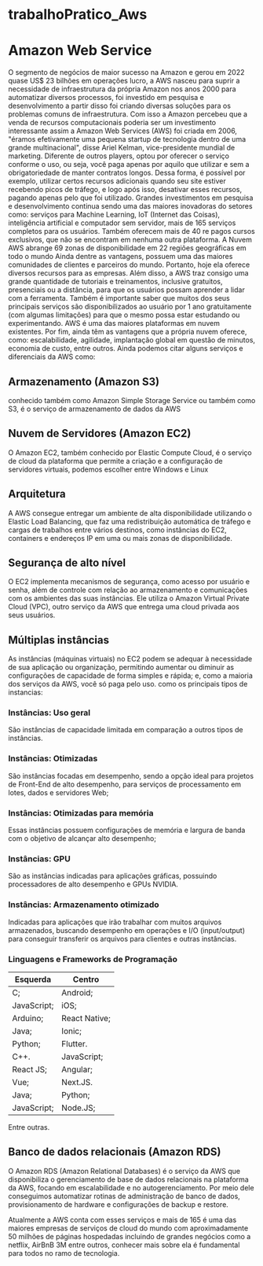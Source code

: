 # trabalhoPratico_Aws
 #     Amazon Web Service
O segmento de negócios de maior sucesso na Amazon e gerou em 2022 quase US$ 23 bilhões em operações lucro, a AWS nasceu para suprir a necessidade de infraestrutura da própria Amazon nos anos 2000 para automatizar diversos processos, foi investido em pesquisa e desenvolvimento a partir disso foi criando diversas soluções para os problemas comuns de infraestrutura. Com isso a Amazon percebeu que a venda de recursos computacionais poderia ser um investimento interessante assim a  Amazon Web Services (AWS) foi criada em 2006, "éramos efetivamente uma pequena startup de tecnologia dentro de uma grande multinacional", disse Ariel Kelman, vice-presidente mundial de marketing.
Diferente de outros players, optou  por oferecer o serviço conforme o uso, ou seja, você paga apenas por aquilo que utilizar e sem a obrigatoriedade de manter contratos longos. Dessa forma, é possível por exemplo, utilizar certos recursos adicionais quando seu site estiver recebendo picos de tráfego, e logo após isso, desativar esses recursos, pagando apenas pelo que foi utilizado. Grandes investimentos em pesquisa e desenvolvimento continua sendo uma das maiores inovadoras do setores como: serviços para Machine Learning, IoT (Internet das Coisas), inteligência artificial e computador sem servidor, mais de 165 serviços completos para os usuários. Também oferecem mais de 40 re pagos cursos exclusivos, que não se encontram em nenhuma outra plataforma. A Nuvem AWS abrange 69 zonas de disponibilidade em 22 regiões geográficas em todo o mundo Ainda dentre as vantagens, possuem uma das maiores comunidades de clientes e parceiros do mundo.
Portanto, hoje ela oferece diversos recursos para as empresas. Além disso, a AWS traz consigo uma grande quantidade de tutoriais e treinamentos, inclusive gratuitos, presenciais ou a distância, para que os usuários possam aprender a lidar com a ferramenta. Também é importante saber que muitos dos seus principais serviços são disponibilizados ao usuário por 1 ano gratuitamente (com algumas limitações) para que o mesmo possa estar estudando ou experimentando.  AWS é uma das maiores plataformas em nuvem existentes. 
Por fim, ainda têm as vantagens que a própria nuvem oferece, como: escalabilidade, agilidade, implantação global em questão de minutos, economia de custo, entre outros. 
Ainda podemos citar alguns serviços e diferenciais da AWS como:

## Armazenamento (Amazon S3)
conhecido também como Amazon Simple Storage Service ou também como S3, é o serviço de armazenamento de dados da AWS

## Nuvem de Servidores (Amazon EC2)
O Amazon EC2, também conhecido por Elastic Compute Cloud, é o serviço de cloud da plataforma que permite a criação e a configuração de servidores virtuais, podemos escolher entre Windows e Linux

## Arquitetura 
A AWS consegue entregar um ambiente de alta disponibilidade utilizando o Elastic Load Balancing, que faz uma redistribuição automática de tráfego e cargas de trabalhos entre vários destinos, como instâncias do EC2, containers e endereços IP em uma ou mais zonas de disponibilidade.

## Segurança de alto nível
O EC2 implementa mecanismos de segurança, como acesso por usuário e senha, além de controle com relação ao armazenamento e comunicações com os ambientes das suas instâncias. Ele utiliza o Amazon Virtual Private Cloud (VPC), outro serviço da AWS que entrega uma cloud privada aos seus usuários.

## Múltiplas instâncias
As instâncias (máquinas virtuais) no EC2 podem se adequar à necessidade de sua aplicação ou organização, permitindo aumentar ou diminuir as configurações de capacidade de forma simples e rápida; e, como a maioria dos serviços da AWS, você só paga pelo uso. como os principais tipos de instancias:

### Instâncias: Uso geral
São instâncias de capacidade limitada em comparação a outros tipos de instâncias.
### Instâncias: Otimizadas
São instâncias focadas em desempenho, sendo a opção ideal para projetos de Front-End de alto desempenho, para serviços de processamento em lotes, dados e servidores Web;
### Instâncias: Otimizadas para memória
Essas instâncias possuem configurações de memória e largura de banda com o objetivo de alcançar alto desempenho;
### Instâncias: GPU
São as instâncias indicadas para aplicações gráficas, possuindo processadores de alto desempenho e GPUs NVIDIA.
### Instâncias: Armazenamento otimizado
Indicadas para aplicações que irão trabalhar com muitos arquivos armazenados, buscando desempenho em operações e I/O (input/output) para conseguir transferir os arquivos para clientes e outras instâncias.

### Linguagens e Frameworks de Programação
| Esquerda   | Centro        |
|------------|---------------|
| C;         | Android;      |
|JavaScript; | iOS;          |
|Arduino;    | React Native; |
|Java;       | Ionic;        |
|Python;     | Flutter.      |
|C++.        | JavaScript;   |
|React JS;   | Angular;      |
|Vue;        | Next.JS.      |
|Java;       | Python;       |
|JavaScript; | Node.JS;      |
Entre outras.

## Banco de dados relacionais (Amazon RDS)
O Amazon RDS (Amazon Relational Databases) é o serviço da AWS que disponibiliza o gerenciamento de base de dados relacionais na plataforma da AWS, focando em escalabilidade e no autogerenciamento. Por meio dele conseguimos automatizar rotinas de administração de banco de dados, provisionamento de hardware e configurações de backup e restore.

Atualmente a AWS conta com esses serviços e mais de 165 é uma das maiores empresas de serviços de cloud do mundo com aproximadamente 50 milhões de páginas hospedadas incluindo de grandes negócios como a netflix, AirBnB 3M entre outros, conhecer mais sobre ela é fundamental para todos no ramo de tecnologia.
